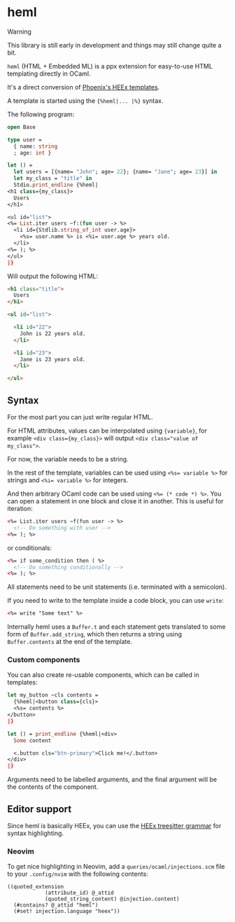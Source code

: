 # heml

> [!WARNING]
> This library is still early in development and things may still change quite a bit.

`heml` (HTML + Embedded ML) is a ppx extension for easy-to-use HTML templating directly in OCaml.

It's a direct conversion of [Phoenix's HEEx templates](https://hexdocs.pm/phoenix_live_view/assigns-eex.html).

A template is started using the `{%heml|... |%}` syntax.

The following program:

```ocaml
open Base

type user =
  { name: string
  ; age: int }

let () =
  let users = [{name= "John"; age= 22}; {name= "Jane"; age= 23}] in
  let my_class = "title" in
  Stdio.print_endline {%heml|
<h1 class={my_class}>
  Users
</h1>

<ul id="list">
<%= List.iter users ~f:(fun user -> %>
  <li id={Stdlib.string_of_int user.age}>
    <%s= user.name %> is <%i= user.age %> years old.
  </li>
<%= ); %>
</ul>
|}
```

Will output the following HTML:

```html
<h1 class="title">
  Users
</h1>

<ul id="list">

  <li id="22">
    John is 22 years old.
  </li>

  <li id="23">
    Jane is 23 years old.
  </li>

</ul>
```

## Syntax

For the most part you can just write regular HTML.

For HTML attributes, values can be interpolated using `{variable}`, for example `<div class={my_class}>` will output `<div class="value of my_class">`.

For now, the variable needs to be a string.

In the rest of the template, variables can be used using `<%s= variable %>` for strings and `<%i= variable %>` for integers.

And then arbitrary OCaml code can be used using `<%= (* code *) %>`. You can open a statement in one block and close it in another. This is useful for iteration:

```html
<%= List.iter users ~f(fun user -> %>
  <!-- Do something with user -->
<%= ); %>
```

or conditionals:

```html
<%= if some_condition then ( %>
  <!-- Do something conditionally -->
<%= ); %>
```

All statements need to be unit statements (i.e. terminated with a semicolon).

If you need to write to the template inside a code block, you can use `write`:

```html
<%= write "Some text" %>
```

Internally heml uses a `Buffer.t` and each statement gets translated to some form of `Buffer.add_string`, which then returns a string using `Buffer.contents` at the end of the template.

### Custom components

You can also create re-usable components, which can be called in templates:

```ocaml
let my_button ~cls contents =
  {%heml|<button class={cls}>
  <%s= contents %>
</button>
|}

let () = print_endline {%heml|<div>
  Some content

  <.button cls="btn-primary">Click me!</.button>
</div>
|}
```

Arguments need to be labelled arguments, and the final argument will be the contents of the component.

## Editor support

Since heml is basically HEEx, you can use the [HEEx treesitter grammar](https://github.com/phoenixframework/tree-sitter-heex) for syntax highlighting.

### Neovim

To get nice highlighting in Neovim, add a `queries/ocaml/injections.scm` file to your `.config/nvim` with the following contents:

```
((quoted_extension
            (attribute_id) @_attid
            (quoted_string_content) @injection.content)
  (#contains? @_attid "heml")
  (#set! injection.language "heex"))
```
